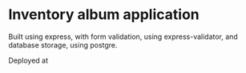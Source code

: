 # Inventory album application

Built using express, with form validation, using express-validator, and database storage, using postgre.

Deployed at 